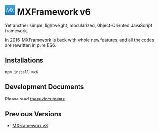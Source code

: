 # ![](https://raw.githubusercontent.com/MagicCube/mxframework-core/master/res/images/mx-logo-32.png) MXFramework v6
Yet another simple, lightweight, modularized, Object-Oriented JavaScript framework.

In 2016, MXFramework is back with whole new features, and all the codes are rewritten in pure ES6.

## Installations
```console
npm install mx6
```
## Development Documents
Please read [these documents](./doc/index.md).

## Previous Versions
+ [MXFramework v3](https://github.com/MagicCube/mxframework-core/)
